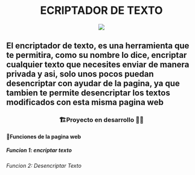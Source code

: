 <h1 align="center"> ECRIPTADOR DE TEXTO </h1>
 <p align="center">
   <img src="https://img.shields.io/badge/ESTADO-EN%20DESAROLLO-orange">
   </p>
 <h2 align="left"> El encriptador de texto, es una herramienta que te permitira, como su nombre lo dice, encriptar cualquier texto que necesites enviar de manera privada y asi, solo unos pocos puedan desencriptar con ayudar de la pagina, ya que tambien te permite desencriptar los textos modificados con esta misma pagina web </h2>
<h3 align="center"> 🏗️Proyecto en desarrollo 👷‍♂️</h3>
<h4 align="left" >🔨Funciones de la pagina web </h4>
<h5 align="left" >Funcion 1: encriptar texto </h5>
<h6 align="left" >Funcion 2: Desencriptar Texto </h6>
